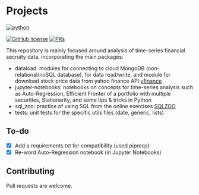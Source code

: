 # Projects

<p align="left">
    <a href="https://www.python.org/">
        <img src="https://ForTheBadge.com/images/badges/made-with-python.svg"
            alt="python"></a> &nbsp;
</p>

[![GitHub license](https://img.shields.io/badge/License-MIT-brightgreen.svg?style=flat-square)](https://github.com/VivekPa/AIAlpha/blob/master/LICENSE) 
[![PRs](https://img.shields.io/badge/PRs-welcome-brightgreen.svg?style=flat-square)](http://makeapullrequest.com)

This repository is mainly focused around analysis of time-series financial secruity data, incorporating the main packages:
* dataload: modules for connecting to cloud MongoDB (non-relational/noSQL database), for data read/write, and module for download stock price data from yahoo finance API [yfinance](https://github.com/ranaroussi/yfinance)
* jupyter-notebooks: notebooks on concepts for time-series analysis such as Auto-Regression, Efficient Fronter of a portfolio with multiple securities, Stationarity, and some tips & tricks in Python
* sql_zoo: practice of using SQL from the online exercises [SQLZOO](https://www.sqlzoo.net/)
* tests: unit tests for the specific utils files (date, generic, lists)

## To-do
- [X] Add a requirements.txt for compatibility (used pipreqs)
- [X] Re-word Auto-Regression notebook (in Jupyter Notebooks)

## Contributing
Pull requests are welcome.
